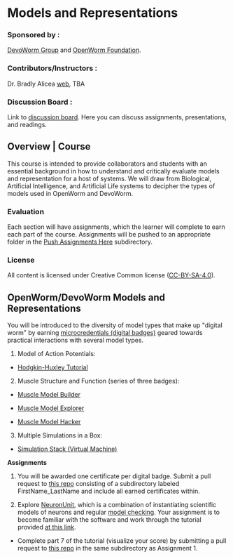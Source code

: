 # Models and Representations
### Sponsored by :  
[DevoWorm Group](https://devoworm.weebly.com/) and [OpenWorm Foundation](http://openworm.org/). 

### Contributors/Instructors  :
Dr. Bradly Alicea [web](https://bradly-alicea.weebly.com/), TBA

### Discussion Board :
Link to [discussion board](https://eliademy.com/app/a/courses/bdb7b0a934/discussions). Here you can discuss assignments, presentations, and readings.

## Overview | Course
This course is intended to provide collaborators and students with an essential background in how to understand and critically evaluate models and representation for a host of systems. We will draw from Biological, Artificial Intelligence, and Artificial Life systems to decipher the types of models used in OpenWorm and DevoWorm. 

### Evaluation  
Each section will have assignments, which the learner will complete to earn each part of the course. Assignments will be pushed to an appropriate folder in the [Push Assignments Here](https://github.com/devoworm/OW-DW-Education/tree/master/Models%20and%20Representations/Push%20Assignments%20Here) subdirectory.

### License  
All content is licensed under Creative Common license ([CC-BY-SA-4.0](https://github.com/devoworm/Licensing-DRM/blob/master/CC-BY-SA-4.0%20License.md)). 

## OpenWorm/DevoWorm Models and Representations  

You will be introduced to the diversity of model types that make up "digital worm" by earning [microcredentials (digital badges)](https://en.wikipedia.org/wiki/Digital_badge) geared towards practical interactions with several model types.

1. Model of Action Potentials:  

* [Hodgkin-Huxley Tutorial](https://www.badgelist.com/OpenWorm/Hodgkin-Huxley-Tutorial-Graduate)

2. Muscle Structure and Function (series of three badges): 

* [Muscle Model Builder](https://www.badgelist.com/OpenWorm/Muscle-Model-Builder)

* [Muscle Model Explorer](https://www.badgelist.com/OpenWorm/Muscle-Model-Explorer)

* [Muscle Model Hacker](https://www.badgelist.com/OpenWorm/Muscle-Model-Hacker)

3. Multiple Simulations in a Box:

* [Simulation Stack (Virtual Machine)](https://www.badgelist.com/OpenWorm/OpenWorm-Docker-Apprentice)

**Assignments**
1) You will be awarded one certificate per digital badge. Submit a pull request to [this repo](https://github.com/devoworm/OW-DW-Education/tree/master/Models%20and%20Representations/Push%20Assignments%20Here) consisting of a subdirectory labeled FirstName_LastName and include all earned certificates within.

2) Explore [NeuronUnit](https://github.com/scidash/neuronunit/blob/dev/README.md), which is a combination of instantiating scientific models of neurons and regular [model checking](https://en.wikipedia.org/wiki/Model_checking). Your assignment is to become familiar with the software and work through the tutorial provided [at this link](https://github.com/scidash/neuronunit/blob/dev/README.md).  

* Complete part 7 of the tutorial (visualize your score) by submitting a pull request to [this repo](https://github.com/devoworm/OW-DW-Education/tree/master/Models%20and%20Representations/Push%20Assignments%20Here) in the same subdirectory as Assignment 1.
